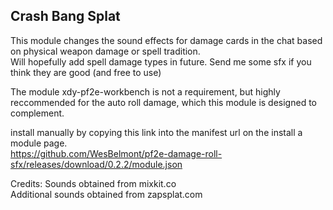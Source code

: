 ## Crash Bang Splat

This module changes the sound effects for damage cards in the chat based on physical weapon damage or spell tradition.  
Will hopefully add spell damage types in future. Send me some sfx if you think they are good (and free to use)

The module xdy-pf2e-workbench is not a requirement, but highly reccommended for the auto roll damage, which this module is designed to complement.  

install manually by copying this link into the manifest url on the install a module page.  
https://github.com/WesBelmont/pf2e-damage-roll-sfx/releases/download/0.2.2/module.json

Credits:
Sounds obtained from mixkit.co  
Additional sounds obtained from zapsplat.com
